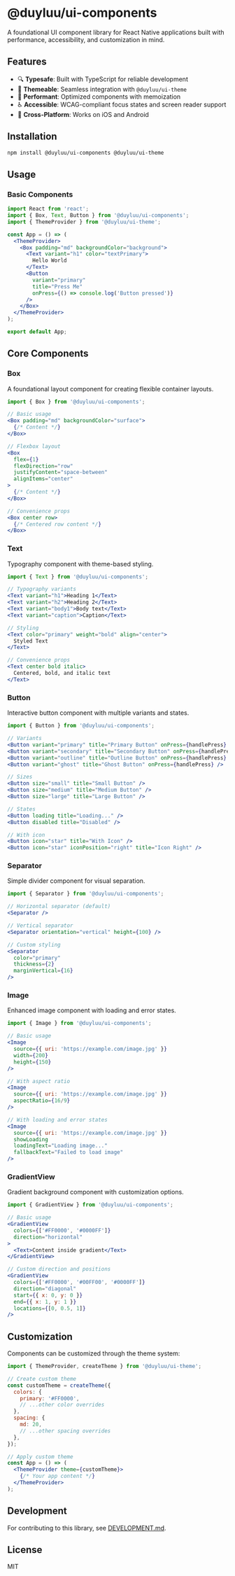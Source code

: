 # @duyluu/ui-components

A foundational UI component library for React Native applications built with performance, accessibility, and customization in mind.

## Features

- 🔍 **Typesafe**: Built with TypeScript for reliable development
- 🎨 **Themeable**: Seamless integration with `@duyluu/ui-theme`
- 🚀 **Performant**: Optimized components with memoization
- ♿ **Accessible**: WCAG-compliant focus states and screen reader support
- 📱 **Cross-Platform**: Works on iOS and Android

## Installation

```bash
npm install @duyluu/ui-components @duyluu/ui-theme
```

## Usage

### Basic Components

```jsx
import React from 'react';
import { Box, Text, Button } from '@duyluu/ui-components';
import { ThemeProvider } from '@duyluu/ui-theme';

const App = () => (
  <ThemeProvider>
    <Box padding="md" backgroundColor="background">
      <Text variant="h1" color="textPrimary">
        Hello World
      </Text>
      <Button 
        variant="primary" 
        title="Press Me" 
        onPress={() => console.log('Button pressed')} 
      />
    </Box>
  </ThemeProvider>
);

export default App;
```

## Core Components

### Box

A foundational layout component for creating flexible container layouts.

```jsx
import { Box } from '@duyluu/ui-components';

// Basic usage
<Box padding="md" backgroundColor="surface">
  {/* Content */}
</Box>

// Flexbox layout
<Box 
  flex={1}
  flexDirection="row"
  justifyContent="space-between"
  alignItems="center"
>
  {/* Content */}
</Box>

// Convenience props
<Box center row>
  {/* Centered row content */}
</Box>
```

### Text

Typography component with theme-based styling.

```jsx
import { Text } from '@duyluu/ui-components';

// Typography variants
<Text variant="h1">Heading 1</Text>
<Text variant="h2">Heading 2</Text>
<Text variant="body1">Body text</Text>
<Text variant="caption">Caption</Text>

// Styling
<Text color="primary" weight="bold" align="center">
  Styled Text
</Text>

// Convenience props
<Text center bold italic>
  Centered, bold, and italic text
</Text>
```

### Button

Interactive button component with multiple variants and states.

```jsx
import { Button } from '@duyluu/ui-components';

// Variants
<Button variant="primary" title="Primary Button" onPress={handlePress} />
<Button variant="secondary" title="Secondary Button" onPress={handlePress} />
<Button variant="outline" title="Outline Button" onPress={handlePress} />
<Button variant="ghost" title="Ghost Button" onPress={handlePress} />

// Sizes
<Button size="small" title="Small Button" />
<Button size="medium" title="Medium Button" />
<Button size="large" title="Large Button" />

// States
<Button loading title="Loading..." />
<Button disabled title="Disabled" />

// With icon
<Button icon="star" title="With Icon" />
<Button icon="star" iconPosition="right" title="Icon Right" />
```

### Separator

Simple divider component for visual separation.

```jsx
import { Separator } from '@duyluu/ui-components';

// Horizontal separator (default)
<Separator />

// Vertical separator
<Separator orientation="vertical" height={100} />

// Custom styling
<Separator 
  color="primary"
  thickness={2}
  marginVertical={16}
/>
```

### Image

Enhanced image component with loading and error states.

```jsx
import { Image } from '@duyluu/ui-components';

// Basic usage
<Image 
  source={{ uri: 'https://example.com/image.jpg' }}
  width={200}
  height={150}
/>

// With aspect ratio
<Image
  source={{ uri: 'https://example.com/image.jpg' }}
  aspectRatio={16/9}
/>

// With loading and error states
<Image
  source={{ uri: 'https://example.com/image.jpg' }}
  showLoading
  loadingText="Loading image..."
  fallbackText="Failed to load image"
/>
```

### GradientView

Gradient background component with customization options.

```jsx
import { GradientView } from '@duyluu/ui-components';

// Basic usage
<GradientView
  colors={['#FF0000', '#0000FF']}
  direction="horizontal"
>
  <Text>Content inside gradient</Text>
</GradientView>

// Custom direction and positions
<GradientView
  colors={['#FF0000', '#00FF00', '#0000FF']}
  direction="diagonal"
  start={{ x: 0, y: 0 }}
  end={{ x: 1, y: 1 }}
  locations={[0, 0.5, 1]}
/>
```

## Customization

Components can be customized through the theme system:

```jsx
import { ThemeProvider, createTheme } from '@duyluu/ui-theme';

// Create custom theme
const customTheme = createTheme({
  colors: {
    primary: '#FF0000',
    // ...other color overrides
  },
  spacing: {
    md: 20,
    // ...other spacing overrides
  },
});

// Apply custom theme
const App = () => (
  <ThemeProvider theme={customTheme}>
    {/* Your app content */}
  </ThemeProvider>
);
```

## Development

For contributing to this library, see [DEVELOPMENT.md](./DEVELOPMENT.md).

## License

MIT 